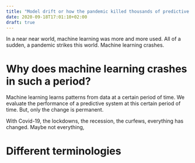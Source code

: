 ```yaml
---
title: "Model drift or how the pandemic killed thousands of predictive systems"
date: 2020-09-18T17:01:10+02:00
draft: true
---
```


In a near near world, machine learning was more and more used.
All of a sudden, a pandemic strikes this world. Machine learning crashes.

# Why does machine learning crashes in such a period?

Machine learning learns patterns from data at a certain period of time. We evaluate the performance of a predictive system at this certain period of time.
But, only the change is permanent.

With Covid-19, the lockdowns, the recession, the curfews, everything has changed. Maybe not everything, 

# Different terminologies

